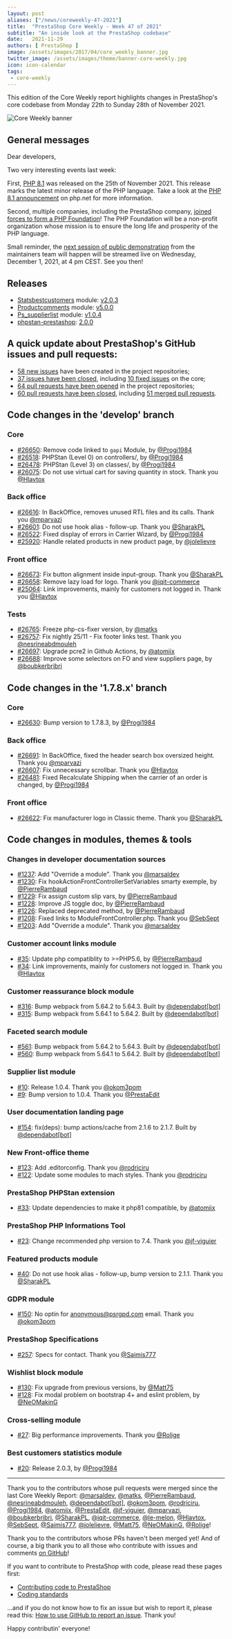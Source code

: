 ```yaml
---
layout: post
aliases: ["/news/coreweekly-47-2021"]
title:  "PrestaShop Core Weekly - Week 47 of 2021"
subtitle: "An inside look at the PrestaShop codebase"
date:   2021-11-29
authors: [ PrestaShop ]
image: /assets/images/2017/04/core_weekly_banner.jpg
twitter_image: /assets/images/theme/banner-core-weekly.jpg
icon: icon-calendar
tags:
 - core-weekly
---
```


This edition of the Core Weekly report highlights changes in PrestaShop's core codebase from Monday 22th to Sunday 28th of November 2021.

![Core Weekly banner](/assets/images/2018/12/banner-core-weekly.jpg)

## General messages

Dear developers,

Two very interesting events last week:

First, [PHP 8.1](https://www.php.net/archive/2021.php#2021-11-25-1) was released on the 25th of November 2021. This release marks the latest minor release of the PHP language. Take a look at the [PHP 8.1 announcement](https://www.php.net/archive/2021.php#2021-11-25-1) on php.net for more information.

Second, multiple companies, including the PrestaShop company, [joined forces to form a PHP Foundation](https://blog.jetbrains.com/phpstorm/2021/11/the-php-foundation/)! The PHP Foundation will be a non-profit organization whose mission is to ensure the long life and prosperity of the PHP language.

Small reminder, the [next session of public demonstration](https://youtu.be/ydSIyOmQez8) from the maintainers team will happen will be streamed live on Wednesday, December 1, 2021, at 4 pm CEST. See you then!


## Releases

* [Statsbestcustomers](https://github.com/PrestaShop/statsbestcustomers) module: [v2.0.3](https://github.com/PrestaShop/statsbestcustomers/releases/tag/v2.0.3)
* [Productcomments](https://github.com/PrestaShop/productcomments) module: [v5.0.0](https://github.com/PrestaShop/productcomments/releases/tag/untagged-2da579214f35f384a784)
* [Ps_supplierlist](https://github.com/PrestaShop/ps_supplierlist) module: [v1.0.4](https://github.com/PrestaShop/ps_supplierlist/releases/tag/v1.0.4)
* [phpstan-prestashop](https://github.com/PrestaShop/phpstan-prestashop): [2.0.0](https://github.com/PrestaShop/phpstan-prestashop/releases/tag/2.0.0)


## A quick update about PrestaShop's GitHub issues and pull requests:

- [58 new issues](https://github.com/search?q=org%3APrestaShop+is%3Apublic++-repo%3Aprestashop%2Fprestashop.github.io++is%3Aissue+created%3A2021-11-22..2021-11-28) have been created in the project repositories;
- [37 issues have been closed](https://github.com/search?q=org%3APrestaShop+is%3Apublic++-repo%3Aprestashop%2Fprestashop.github.io++is%3Aissue+closed%3A2021-11-22..2021-11-28), including [10 fixed issues](https://github.com/search?q=org%3APrestaShop+is%3Apublic++-repo%3Aprestashop%2Fprestashop.github.io++is%3Aissue+label%3Afixed+closed%3A2021-11-22..2021-11-28) on the core;
- [64 pull requests have been opened](https://github.com/search?q=org%3APrestaShop+is%3Apublic++-repo%3Aprestashop%2Fprestashop.github.io++is%3Apr+created%3A2021-11-22..2021-11-28) in the project repositories;
- [60 pull requests have been closed](https://github.com/search?q=org%3APrestaShop+is%3Apublic++-repo%3Aprestashop%2Fprestashop.github.io++is%3Apr+closed%3A2021-11-22..2021-11-28), including [51 merged pull requests](https://github.com/search?q=org%3APrestaShop+is%3Apublic++-repo%3Aprestashop%2Fprestashop.github.io++is%3Apr+merged%3A2021-11-22..2021-11-28).



## Code changes in the 'develop' branch


### Core
* [#26650](https://github.com/PrestaShop/PrestaShop/pull/26650): Remove code linked to `gapi` Module, by [@Progi1984](https://github.com/Progi1984)
* [#26518](https://github.com/PrestaShop/PrestaShop/pull/26518): PHPStan (Level 0) on controllers/, by [@Progi1984](https://github.com/Progi1984)
* [#26478](https://github.com/PrestaShop/PrestaShop/pull/26478): PHPStan (Level 3) on classes/, by [@Progi1984](https://github.com/Progi1984)
* [#26075](https://github.com/PrestaShop/PrestaShop/pull/26075): Do not use virtual cart for saving quantity in stock. Thank you [@Hlavtox](https://github.com/Hlavtox)


### Back office
* [#26616](https://github.com/PrestaShop/PrestaShop/pull/26616): In BackOffice, removes unused RTL files and its calls. Thank you [@mparvazi](https://github.com/mparvazi)
* [#26601](https://github.com/PrestaShop/PrestaShop/pull/26601): Do not use hook alias - follow-up. Thank you [@SharakPL](https://github.com/SharakPL)
* [#26522](https://github.com/PrestaShop/PrestaShop/pull/26522): Fixed display of errors in Carrier Wizard, by [@Progi1984](https://github.com/Progi1984)
* [#25920](https://github.com/PrestaShop/PrestaShop/pull/25920): Handle related products in new product page, by [@jolelievre](https://github.com/jolelievre)


### Front office
* [#26673](https://github.com/PrestaShop/PrestaShop/pull/26673): Fix button alignment inside input-group. Thank you [@SharakPL](https://github.com/SharakPL)
* [#26658](https://github.com/PrestaShop/PrestaShop/pull/26658): Remove lazy load for logo. Thank you [@iqit-commerce](https://github.com/iqit-commerce)
* [#25064](https://github.com/PrestaShop/PrestaShop/pull/25064): Link improvements, mainly for customers not logged in. Thank you [@Hlavtox](https://github.com/Hlavtox)


### Tests
* [#26765](https://github.com/PrestaShop/PrestaShop/pull/26765): Freeze php-cs-fixer version, by [@matks](https://github.com/matks)
* [#26757](https://github.com/PrestaShop/PrestaShop/pull/26757): Fix nightly 25/11 - Fix footer links test. Thank you [@nesrineabdmouleh](https://github.com/nesrineabdmouleh)
* [#26697](https://github.com/PrestaShop/PrestaShop/pull/26697): Upgrade pcre2 in Github Actions, by [@atomiix](https://github.com/atomiix)
* [#26688](https://github.com/PrestaShop/PrestaShop/pull/26688): Improve some selectors on FO and view suppliers page, by [@boubkerbribri](https://github.com/boubkerbribri)


## Code changes in the '1.7.8.x' branch


### Core
* [#26630](https://github.com/PrestaShop/PrestaShop/pull/26630): Bump version to 1.7.8.3, by [@Progi1984](https://github.com/Progi1984)


### Back office
* [#26691](https://github.com/PrestaShop/PrestaShop/pull/26691): In BackOffice, fixed the header search box oversized height. Thank you [@mparvazi](https://github.com/mparvazi)
* [#26607](https://github.com/PrestaShop/PrestaShop/pull/26607): Fix unnecessary scrollbar. Thank you [@Hlavtox](https://github.com/Hlavtox)
* [#26481](https://github.com/PrestaShop/PrestaShop/pull/26481): Fixed Recalculate Shipping when the carrier of an order is changed, by [@Progi1984](https://github.com/Progi1984)


### Front office
* [#26622](https://github.com/PrestaShop/PrestaShop/pull/26622): Fix manufacturer logo in Classic theme. Thank you [@SharakPL](https://github.com/SharakPL)


## Code changes in modules, themes & tools


### Changes in developer documentation sources
* [#1237](https://github.com/PrestaShop/docs/pull/1237): Add "Override a module". Thank you [@marsaldev](https://github.com/marsaldev)
* [#1230](https://github.com/PrestaShop/docs/pull/1230): Fix hookActionFrontControllerSetVariables smarty exemple, by [@PierreRambaud](https://github.com/PierreRambaud)
* [#1229](https://github.com/PrestaShop/docs/pull/1229): Fix assign custom slip vars, by [@PierreRambaud](https://github.com/PierreRambaud)
* [#1228](https://github.com/PrestaShop/docs/pull/1228): Improve JS toggle doc, by [@PierreRambaud](https://github.com/PierreRambaud)
* [#1226](https://github.com/PrestaShop/docs/pull/1226): Replaced deprecated method, by [@PierreRambaud](https://github.com/PierreRambaud)
* [#1208](https://github.com/PrestaShop/docs/pull/1208): Fixed links to ModuleFrontController.php. Thank you [@SebSept](https://github.com/SebSept)
* [#1203](https://github.com/PrestaShop/docs/pull/1203): Add "Override a module". Thank you [@marsaldev](https://github.com/marsaldev)


### Customer account links module
* [#35](https://github.com/PrestaShop/ps_customeraccountlinks/pull/35): Update php compatiblity to >=PHP5.6, by [@PierreRambaud](https://github.com/PierreRambaud)
* [#34](https://github.com/PrestaShop/ps_customeraccountlinks/pull/34): Link improvements, mainly for customers not logged in. Thank you [@Hlavtox](https://github.com/Hlavtox)


### Customer reassurance block module
* [#316](https://github.com/PrestaShop/blockreassurance/pull/316): Bump webpack from 5.64.2 to 5.64.3. Built by [@dependabot[bot]](https://github.com/apps/dependabot)
* [#315](https://github.com/PrestaShop/blockreassurance/pull/315): Bump webpack from 5.64.1 to 5.64.2. Built by [@dependabot[bot]](https://github.com/apps/dependabot)


### Faceted search module
* [#561](https://github.com/PrestaShop/ps_facetedsearch/pull/561): Bump webpack from 5.64.2 to 5.64.3. Built by [@dependabot[bot]](https://github.com/apps/dependabot)
* [#560](https://github.com/PrestaShop/ps_facetedsearch/pull/560): Bump webpack from 5.64.1 to 5.64.2. Built by [@dependabot[bot]](https://github.com/apps/dependabot)


### Supplier list module
* [#10](https://github.com/PrestaShop/ps_supplierlist/pull/10): Release 1.0.4. Thank you [@okom3pom](https://github.com/okom3pom)
* [#9](https://github.com/PrestaShop/ps_supplierlist/pull/9): Bump version to 1.0.4. Thank you [@PrestaEdit](https://github.com/PrestaEdit)


### User documentation landing page
* [#154](https://github.com/PrestaShop/user-documentation-landing/pull/154): fix(deps): bump actions/cache from 2.1.6 to 2.1.7. Built by [@dependabot[bot]](https://github.com/apps/dependabot)


### New Front-office theme
* [#123](https://github.com/PrestaShop/theme-refacto/pull/123): Add .editorconfig. Thank you [@rodriciru](https://github.com/rodriciru)
* [#122](https://github.com/PrestaShop/theme-refacto/pull/122): Update some modules to mach styles. Thank you [@rodriciru](https://github.com/rodriciru)


### PrestaShop PHPStan extension
* [#33](https://github.com/PrestaShop/phpstan-prestashop/pull/33): Update dependencies to make it php81 compatible, by [@atomiix](https://github.com/atomiix)


### PrestaShop PHP Informations Tool
* [#23](https://github.com/PrestaShop/php-ps-info/pull/23): Change recommended php version to 7.4. Thank you [@jf-viguier](https://github.com/jf-viguier)


### Featured products module
* [#40](https://github.com/PrestaShop/ps_featuredproducts/pull/40): Do not use hook alias - follow-up, bump version to 2.1.1. Thank you [@SharakPL](https://github.com/SharakPL)


### GDPR module
* [#150](https://github.com/PrestaShop/psgdpr/pull/150): No optin for anonymous@psrgpd.com email. Thank you [@okom3pom](https://github.com/okom3pom)


### PrestaShop Specifications
* [#257](https://github.com/PrestaShop/prestashop-specs/pull/257): Specs for contact. Thank you [@Saimis777](https://github.com/Saimis777)


### Wishlist block module
* [#130](https://github.com/PrestaShop/blockwishlist/pull/130): Fix upgrade from previous versions, by [@Matt75](https://github.com/Matt75)
* [#128](https://github.com/PrestaShop/blockwishlist/pull/128): Fix modal problem on bootstrap 4+ and eslint problem, by [@NeOMakinG](https://github.com/NeOMakinG)


### Cross-selling module
* [#27](https://github.com/PrestaShop/ps_crossselling/pull/27): Big performance improvements. Thank you [@Rolige](https://github.com/Rolige)


### Best customers statistics module
* [#20](https://github.com/PrestaShop/statsbestcustomers/pull/20): Release 2.0.3, by [@Progi1984](https://github.com/Progi1984)


<hr />

Thank you to the contributors whose pull requests were merged since the last Core Weekly Report: [@marsaldev](https://github.com/marsaldev), [@matks](https://github.com/matks), [@PierreRambaud](https://github.com/PierreRambaud), [@nesrineabdmouleh](https://github.com/nesrineabdmouleh), [@dependabot[bot]](https://github.com/apps/dependabot), [@okom3pom](https://github.com/okom3pom), [@rodriciru](https://github.com/rodriciru), [@Progi1984](https://github.com/Progi1984), [@atomiix](https://github.com/atomiix), [@PrestaEdit](https://github.com/PrestaEdit), [@jf-viguier](https://github.com/jf-viguier), [@mparvazi](https://github.com/mparvazi), [@boubkerbribri](https://github.com/boubkerbribri), [@SharakPL](https://github.com/SharakPL), [@iqit-commerce](https://github.com/iqit-commerce), [@le-melon](https://github.com/le-melon), [@Hlavtox](https://github.com/Hlavtox), [@SebSept](https://github.com/SebSept), [@Saimis777](https://github.com/Saimis777), [@jolelievre](https://github.com/jolelievre), [@Matt75](https://github.com/Matt75), [@NeOMakinG](https://github.com/NeOMakinG), [@Rolige](https://github.com/Rolige)!

Thank you to the contributors whose PRs haven't been merged yet! And of course, a big thank you to all those who contribute with issues and comments [on GitHub](https://github.com/PrestaShop/PrestaShop)!

If you want to contribute to PrestaShop with code, please read these pages first:

 * [Contributing code to PrestaShop](https://devdocs.prestashop.com/1.7/contribute/contribution-guidelines/)
 * [Coding standards](https://devdocs.prestashop.com/1.7/development/coding-standards/)

...and if you do not know how to fix an issue but wish to report it, please read this: [How to use GitHub to report an issue](https://devdocs.prestashop.com/1.7/contribute/contribute-reporting-issues/). Thank you!

Happy contributin' everyone!
